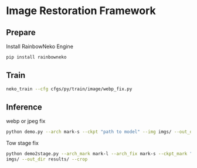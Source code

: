 # Image Restoration Framework

## Prepare

Install RainbowNeko Engine
```bash
pip install rainbowneko
```

## Train

```bash
neko_train --cfg cfgs/py/train/image/webp_fix.py
```


## Inference

webp or jpeg fix
```bash
python demo.py --arch mark-s --ckpt "path to model" --img imgs/ --out_dir results --crop
```

Tow stage fix
```bash
python demo2stage.py --arch_mark mark-l --arch_fix mark-s --ckpt_mark "path to mark model" --ckpt_fix "path to webp model" --img 
imgs/ --out_dir results/ --crop
```